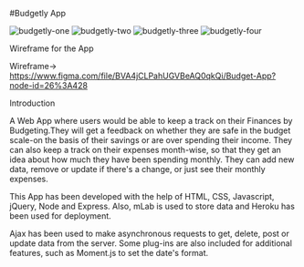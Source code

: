 #Budgetly App

![budgetly-one](https://user-images.githubusercontent.com/27262988/36120182-601f41c6-1010-11e8-91ae-b75379edfb68.JPG)
![budgetly-two](https://user-images.githubusercontent.com/27262988/36120371-f7245f34-1010-11e8-944f-48b8c5b1a3d0.JPG)
![budgetly-three](https://user-images.githubusercontent.com/27262988/36120801-55886416-1012-11e8-8db2-f48d9828fa84.JPG)
![budgetly-four](https://user-images.githubusercontent.com/27262988/36120856-840b759e-1012-11e8-8d04-41d4fa768e41.JPG)


Wireframe for the App

Wireframe-> https://www.figma.com/file/BVA4jCLPahUGVBeAQ0qkQi/Budget-App?node-id=26%3A428

Introduction

A Web App where users would be able to keep a track on their Finances by Budgeting.They will get a feedback on whether they are safe in the budget scale-on the basis of their savings or are over spending their income. They can also keep a track on their expenses month-wise, so that they get an idea about how much they have been spending monthly. They can add new data, remove or update if there's a change, or just see their monthly expenses.

This App has been developed with the help of HTML, CSS, Javascript, jQuery, Node and Express. Also, mLab is used to store data and Heroku has been used for deployment.

Ajax has been used to make asynchronous requests to get, delete, post or update data from the server. Some plug-ins are also included for additional features, such as Moment.js to set the date's format.

